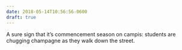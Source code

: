 ```yaml
---
date: 2018-05-14T10:56:56-0600
draft: true
---
```




A sure sign that it’s commencement season on campis: students are chugging champagne as they walk down the street.



